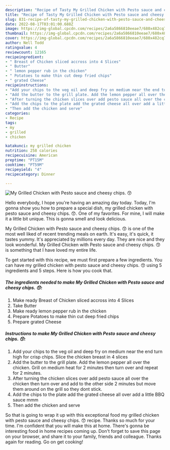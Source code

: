 ```yaml
---
description: "Recipe of Tasty My Grilled Chicken with Pesto sauce and cheesy chips. 😙"
title: "Recipe of Tasty My Grilled Chicken with Pesto sauce and cheesy chips. 😙"
slug: 831-recipe-of-tasty-my-grilled-chicken-with-pesto-sauce-and-cheesy-chips
date: 2022-08-17T03:01:00.688Z
image: https://img-global.cpcdn.com/recipes/2a6a5866810eeae7/680x482cq70/my-grilled-chicken-with-pesto-sauce-and-cheesy-chips-recipe-main-photo.jpg
thumbnail: https://img-global.cpcdn.com/recipes/2a6a5866810eeae7/680x482cq70/my-grilled-chicken-with-pesto-sauce-and-cheesy-chips-recipe-main-photo.jpg
cover: https://img-global.cpcdn.com/recipes/2a6a5866810eeae7/680x482cq70/my-grilled-chicken-with-pesto-sauce-and-cheesy-chips-recipe-main-photo.jpg
author: Nell Todd
ratingvalue: 4
reviewcount: 12165
recipeingredient:
- " Breast of Chicken sliced accross into 4 Slices"
- " Butter"
- " lemon pepper rub in the chicken"
- " Potatoes to make thin cut deep fried chips"
- " grated Cheese"
recipeinstructions:
- "Add your chips to the veg oil and deep fry on medium near the end turn high for crisp chips. Slice the chicken breast in 4 slices"
- "Add the butter to the grill plate. Add the lemon pepper all over the chicken. Grill on medium heat for 2 minutes then turn over and repeat for 2 minutes."
- "After turning the chicken slices over add pesto sauce all over the chicken then turn over and add to the other side 2 minutes but move them around on the grill so they dont stick."
- "Add the chips to the plate add the grated cheese all over add a little BBQ sauce mmm"
- "Then add the chicken and serve"
categories:
- Recipe
tags:
- my
- grilled
- chicken

katakunci: my grilled chicken 
nutrition: 258 calories
recipecuisine: American
preptime: "PT15M"
cooktime: "PT59M"
recipeyield: "4"
recipecategory: Dinner

---
```



![My Grilled Chicken with Pesto sauce and cheesy chips. 😙](https://img-global.cpcdn.com/recipes/2a6a5866810eeae7/680x482cq70/my-grilled-chicken-with-pesto-sauce-and-cheesy-chips-recipe-main-photo.jpg)

Hello everybody, I hope you're having an amazing day today. Today, I'm gonna show you how to prepare a special dish, my grilled chicken with pesto sauce and cheesy chips. 😙. One of my favorites. For mine, I will make it a little bit unique. This is gonna smell and look delicious.

My Grilled Chicken with Pesto sauce and cheesy chips. 😙 is one of the most well liked of recent trending meals on earth. It's easy, it's quick, it tastes yummy. It's appreciated by millions every day. They are nice and they look wonderful. My Grilled Chicken with Pesto sauce and cheesy chips. 😙 is something that I have loved my entire life.




To get started with this recipe, we must first prepare a few ingredients. You can have my grilled chicken with pesto sauce and cheesy chips. 😙 using 5 ingredients and 5 steps. Here is how you cook that.

<!--inarticleads1-->

##### The ingredients needed to make My Grilled Chicken with Pesto sauce and cheesy chips. 😙:

1. Make ready  Breast of Chicken sliced accross into 4 Slices
1. Take  Butter
1. Make ready  lemon pepper rub in the chicken
1. Prepare  Potatoes to make thin cut deep fried chips
1. Prepare  grated Cheese




<!--inarticleads2-->

##### Instructions to make My Grilled Chicken with Pesto sauce and cheesy chips. 😙:

1. Add your chips to the veg oil and deep fry on medium near the end turn high for crisp chips. Slice the chicken breast in 4 slices
1. Add the butter to the grill plate. Add the lemon pepper all over the chicken. Grill on medium heat for 2 minutes then turn over and repeat for 2 minutes.
1. After turning the chicken slices over add pesto sauce all over the chicken then turn over and add to the other side 2 minutes but move them around on the grill so they dont stick.
1. Add the chips to the plate add the grated cheese all over add a little BBQ sauce mmm
1. Then add the chicken and serve




So that is going to wrap it up with this exceptional food my grilled chicken with pesto sauce and cheesy chips. 😙 recipe. Thanks so much for your time. I'm confident that you will make this at home. There's gonna be interesting food in home recipes coming up. Don't forget to save this page on your browser, and share it to your family, friends and colleague. Thanks again for reading. Go on get cooking!
